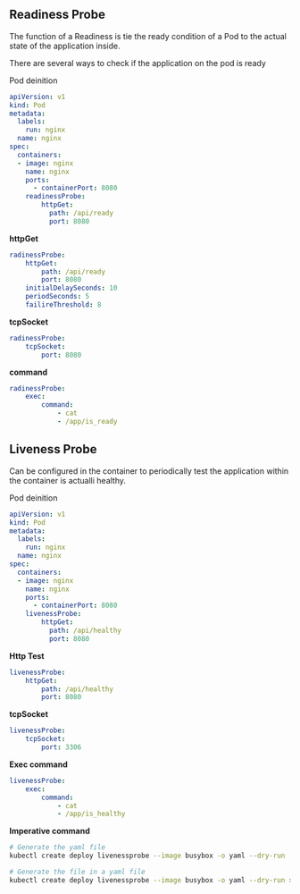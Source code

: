 ## **Readiness Probe**

The function of a Readiness is tie the ready condition of a Pod to the actual state of the application inside.


There are several ways to check if the application on the pod is ready

Pod deinition
```yaml
apiVersion: v1
kind: Pod
metadata:
  labels:
    run: nginx
  name: nginx
spec:
  containers:
  - image: nginx
    name: nginx
    ports:
      - containerPort: 8080
    readinessProbe:
        httpGet:
          path: /api/ready
          port: 8080
```

**httpGet**
```yaml
radinessProbe:
    httpGet:
        path: /api/ready
        port: 8080
    initialDelaySeconds: 10
    periodSeconds: 5
    failireThreshold: 8
```

**tcpSocket**
```yaml
radinessProbe:
    tcpSocket:
        port: 8080
```

**command**
```yaml
radinessProbe:
    exec:
        command:
            - cat
            - /app/is_ready
```

## **Liveness Probe**
Can be configured in the container to periodically test the application within the container is actualli healthy.

Pod deinition
```yaml
apiVersion: v1
kind: Pod
metadata:
  labels:
    run: nginx
  name: nginx
spec:
  containers:
  - image: nginx
    name: nginx
    ports:
      - containerPort: 8080
    livenessProbe:
        httpGet:
          path: /api/healthy
          port: 8080
```

**Http Test**
```yaml
livenessProbe:
    httpGet:
        path: /api/healthy
        port: 8080
```

**tcpSocket**
```yaml
livenessProbe:
    tcpSocket:
        port: 3306
```

**Exec command**
```yaml
livenessProbe:
    exec:
        command:
            - cat
            - /app/is_healthy
```

**Imperative command**
```bash
# Generate the yaml file
kubectl create deploy livenessprobe --image busybox -o yaml --dry-run

# Generate the file in a yaml file
kubectl create deploy livenessprobe --image busybox -o yaml --dry-run > livenessprobe.yaml
```